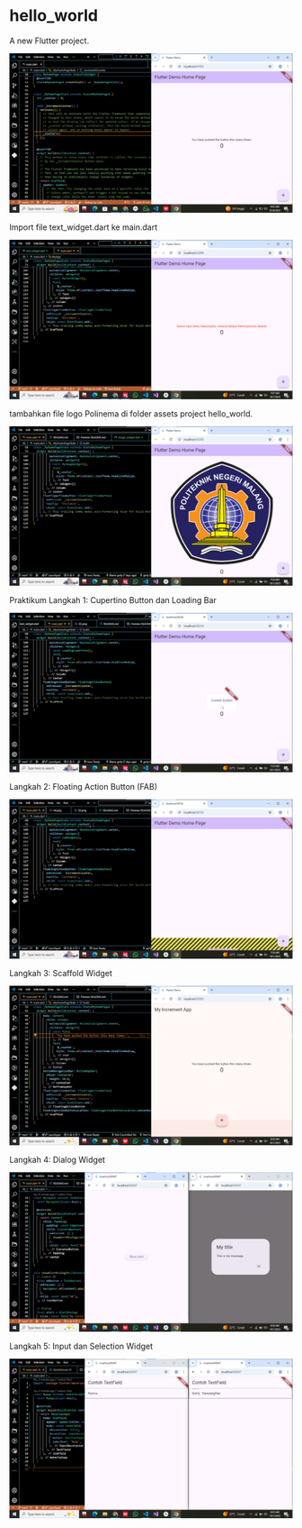 # hello_world

A new Flutter project.

![Screenshot hello_world](images/01.png)

Import file text_widget.dart ke main.dart

![Screenshot hello_world](images/02.png)

tambahkan file logo Polinema di folder assets project hello_world.

![Screenshot hello_world](images/03.png)

Praktikum Langkah 1: Cupertino Button dan Loading Bar

![Screenshot hello_world](images/04.png)

Langkah 2: Floating Action Button (FAB)

![Screenshot hello_world](images/05.png)

Langkah 3: Scaffold Widget

![Screenshot hello_world](images/06.png)

Langkah 4: Dialog Widget

![Screenshot hello_world](images/07.png)

Langkah 5: Input dan Selection Widget

![Screenshot hello_world](images/08.png)